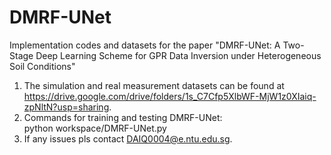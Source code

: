 # DMRF-UNet
Implementation codes and datasets for the paper "DMRF-UNet: A Two-Stage Deep Learning Scheme for GPR Data Inversion under Heterogeneous Soil Conditions" 
1. The simulation and real measurement datasets can be found at https://drive.google.com/drive/folders/1s_C7Cfp5XlbWF-MjW1z0XIaiq-zpNltN?usp=sharing.
2. Commands for training and testing DMRF-UNet:\
python workspace/DMRF-UNet.py
3. If any issues pls contact DAIQ0004@e.ntu.edu.sg.
